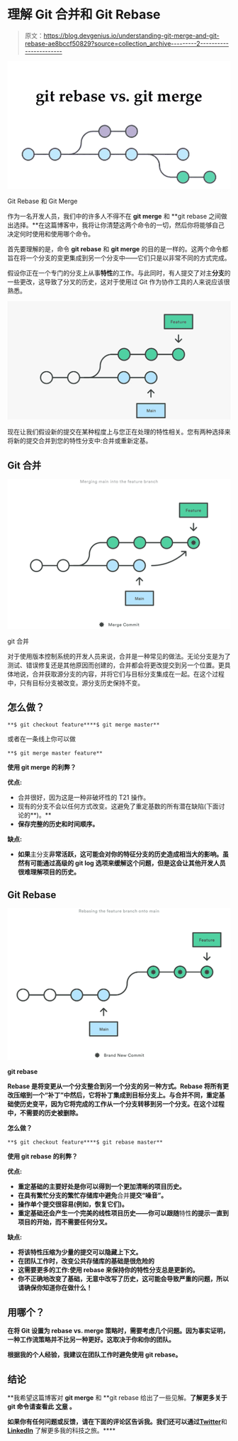 # 理解 Git 合并和 Git Rebase

> 原文：<https://blog.devgenius.io/understanding-git-merge-and-git-rebase-ae8bccf50829?source=collection_archive---------2----------------------->

![](img/82a3613fd0af00e3d2103aee5fcb23f9.png)

Git Rebase 和 Git Merge

作为一名开发人员，我们中的许多人不得不在 **git merge** 和 **git rebase 之间做出选择。**在这篇博客中，我将让你清楚这两个命令的一切，然后你将能够自己决定何时使用和使用哪个命令。

首先要理解的是，命令 **git rebase** 和 **git merge** 的目的是一样的。这两个命令都旨在将一个分支的变更集成到另一个分支中——它们只是以非常不同的方式完成。

假设你正在一个专门的分支上从事**特性**的工作。与此同时，有人提交了对主**分支**的一些更改，这导致了分叉的历史，这对于使用过 Git 作为协作工具的人来说应该很熟悉。

![](img/0e31933b85fc4edd71167af7d6a157cb.png)

现在让我们假设新的提交在某种程度上与您正在处理的特性相关。您有两种选择来将新的提交合并到您的特性分支中:合并或重新定基。

## **Git 合并**

![](img/2e2be83c882c58502eac09e6dad0aaa3.png)

git 合并

对于使用版本控制系统的开发人员来说，合并是一种常见的做法。无论分支是为了测试、错误修复还是其他原因而创建的，合并都会将更改提交到另一个位置。更具体地说，合并获取源分支的内容，并将它们与目标分支集成在一起。在这个过程中，只有目标分支被改变。源分支历史保持不变。

## **怎么做？**

```
**$ git checkout feature****$ git merge master**
```

或者在一条线上你可以做

```
**$ git merge master feature**
```

**使用 git merge 的利弊？**

**优点:**

*   合并很好，因为这是一种非破坏性的 T21 操作。
*   现有的分支不会以任何方式改变。这避免了重定基数的所有潜在缺陷(下面讨论的**)。**
*   **保存完整的历史和时间顺序。**

****缺点:****

*   **如果**主分支**非常活跃，这可能会对你的特征分支的历史造成相当大的影响。虽然有可能通过高级的 git log 选项来缓解这个问题，但是这会让其他开发人员很难理解项目的历史。**

## ****Git Rebase****

**![](img/d5a34b432e805e40fde3d8ac528e7e5a.png)**

**git rebase**

**Rebase 是将变更从一个分支整合到另一个分支的另一种方式。Rebase 将所有更改压缩到一个“补丁”中然后，它将补丁集成到目标分支上。与合并不同，重定基础使历史变平，因为它将完成的工作从一个分支转移到另一个分支。在这个过程中，不需要的历史被删除。**

****怎么做？****

```
**$ git checkout feature****$ git rebase master**
```

****使用 git rebase 的利弊？****

****优点:****

*   **重定基础的主要好处是你可以得到一个更加清晰的项目历史。**
*   **在具有繁忙分支的繁忙存储库中避免**合并**提交“噪音”。**
*   **操作单个提交很容易(例如，恢复它们)。**
*   **重定基础还会产生一个完美的线性项目历史——你可以跟随**特性**的提示一直到项目的开始，而不需要任何分叉。**

****缺点:****

*   **将该特性压缩为少量的提交可以隐藏上下文。**
*   **在团队工作时，改变公共存储库的基础是很危险的**
*   **这需要更多的工作:使用 rebase 来保持你的特性分支总是更新的。**
*   **你不正确地改变了基础，无意中改写了历史，这可能会导致严重的问题，所以请确保你知道你在做什么！**

## ****用哪个？****

**在将 Git 设置为 rebase vs. merge 策略时，需要考虑几个问题。因为事实证明，一种工作流策略并不比另一种更好。这取决于你和你的团队。**

**根据我的个人经验，我建议在团队工作时避免使用 git rebase。**

## ****结论****

**我希望这篇博客对 **git merge** 和 **git rebase 给出了一些见解。**了解更多关于 git 命令请查看此 [**文章**](/basic-git-commands-every-developer-should-know-9b947d56bd37) **。****

**如果你有任何问题或反馈，请在下面的评论区告诉我。我们还可以通过**[**Twitter**](https://twitter.com/ApoorvD72358398)和 [**LinkedIn**](https://www.linkedin.com/in/apoorv-dubey-8a3a31191/) 了解更多我的科技之旅。****
